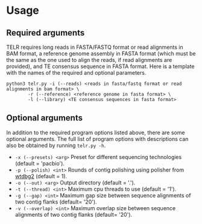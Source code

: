 # Usage

## Required arguments
TELR requires long reads in FASTA/FASTQ format or read alignments in BAM format, a reference genome assembly in FASTA format (which must be the same as the one used to align the reads, if read alignments are provided), and TE consensus sequence in FASTA format. Here is a template with the names of the required and optional parameters.
```
python3 telr.py -i (--reads) <reads in fasta/fastq format or read alignments in bam format> \
        -r (--reference) <reference genome in fasta format> \
        -l (--library) <TE consensus sequences in fasta format>
```

## Optional arguments
In addition to the required program options listed above, there are some optional arguments. The full list of program options with descriptions can also be obtained by running `telr.py -h`.
- `-x (--presets) <arg>` Preset for different sequencing technologies (default = 'pacbio').
- `-p (--polish) <int>` Rounds of contig polishing using polisher from [wtdbg2](https://github.com/ruanjue/wtdbg2) (default = 1).
- `-o (--out) <arg>` Output directory (default = '.').
- `-t (--thread) <int>` Maximum cpu threads to use (default = '1').
- `-g (--gap) <int>` Maximum gap size between sequence alignments of two contig flanks (default= '20').
- `-v (--overlap) <int>` Maximum overlap size between sequence alignments of two contig flanks (default= '20').